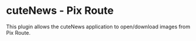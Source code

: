 # cuteNews - Pix Route

This plugin allows the cuteNews application to open/download images from Pix Route.
